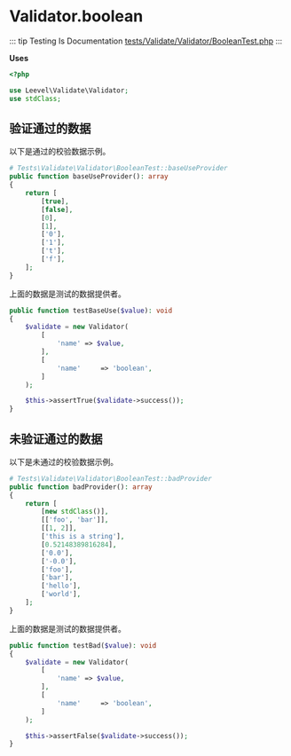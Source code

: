 # Validator.boolean

::: tip Testing Is Documentation
[tests/Validate/Validator/BooleanTest.php](https://github.com/hunzhiwange/framework/blob/master/tests/Validate/Validator/BooleanTest.php)
:::
    
**Uses**

``` php
<?php

use Leevel\Validate\Validator;
use stdClass;
```

## 验证通过的数据

以下是通过的校验数据示例。

``` php
# Tests\Validate\Validator\BooleanTest::baseUseProvider
public function baseUseProvider(): array
{
    return [
        [true],
        [false],
        [0],
        [1],
        ['0'],
        ['1'],
        ['t'],
        ['f'],
    ];
}
```

上面的数据是测试的数据提供者。


``` php
public function testBaseUse($value): void
{
    $validate = new Validator(
        [
            'name' => $value,
        ],
        [
            'name'     => 'boolean',
        ]
    );

    $this->assertTrue($validate->success());
}
```
    
## 未验证通过的数据

以下是未通过的校验数据示例。

``` php
# Tests\Validate\Validator\BooleanTest::badProvider
public function badProvider(): array
{
    return [
        [new stdClass()],
        [['foo', 'bar']],
        [[1, 2]],
        ['this is a string'],
        [0.52148389816284],
        ['0.0'],
        ['-0.0'],
        ['foo'],
        ['bar'],
        ['hello'],
        ['world'],
    ];
}
```

上面的数据是测试的数据提供者。


``` php
public function testBad($value): void
{
    $validate = new Validator(
        [
            'name' => $value,
        ],
        [
            'name'     => 'boolean',
        ]
    );

    $this->assertFalse($validate->success());
}
```